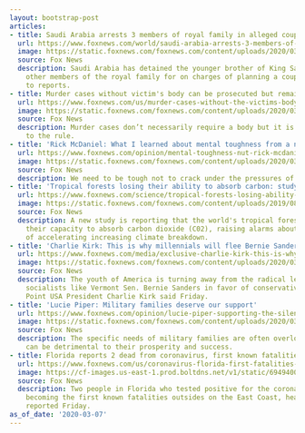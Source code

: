 ```yaml
---
layout: bootstrap-post
articles:
- title: Saudi Arabia arrests 3 members of royal family in alleged coup plot
  url: https://www.foxnews.com/world/saudi-arabia-arrests-3-members-of-royal-family-in-alleged-coup-plot
  image: https://static.foxnews.com/foxnews.com/content/uploads/2020/03/Mohammed-bin-Salman-AP.jpg
  source: Fox News
  description: Saudi Arabia has detained the younger brother of King Salman and two
    other members of the royal family for on charges of planning a coup, according
    to reports.
- title: Murder cases without victim's body can be prosecuted but remain a rarity
  url: https://www.foxnews.com/us/murder-cases-without-the-victims-body-are-the-exception-to-the-rule
  image: https://static.foxnews.com/foxnews.com/content/uploads/2020/03/etan-patz-pedro-hernandez-AP.jpg
  source: Fox News
  description: Murder cases don’t necessarily require a body but it is the exception
    to the rule.
- title: 'Rick McDaniel: What I learned about mental toughness from a nut'
  url: https://www.foxnews.com/opinion/mental-toughness-nut-rick-mcdaniel
  image: https://static.foxnews.com/foxnews.com/content/uploads/2020/03/Nuts-3.jpg
  source: Fox News
  description: We need to be tough not to crack under the pressures of life.
- title: 'Tropical forests losing their ability to absorb carbon: study'
  url: https://www.foxnews.com/science/tropical-forests-losing-ability-absorb-carbon
  image: https://static.foxnews.com/foxnews.com/content/uploads/2019/08/AP19235667684088.jpg
  source: Fox News
  description: A new study is reporting that the world's tropical forests are losing
    their capacity to absorb carbon dioxide (C02), raising alarms about the prospect
    of accelerating increasing climate breakdown.
- title: 'Charlie Kirk: This is why millennials will flee Bernie Sanders'
  url: https://www.foxnews.com/media/exclusive-charlie-kirk-this-is-why-millennials-will-flee-bernie-sanders
  image: https://static.foxnews.com/foxnews.com/content/uploads/2020/03/CHARLIE-KIRK.jpg
  source: Fox News
  description: The youth of America is turning away from the radical left and Democratic
    socialists like Vermont Sen. Bernie Sanders in favor of conservative ideals, Turning
    Point USA President Charlie Kirk said Friday.
- title: 'Lucie Piper: Military families deserve our support'
  url: https://www.foxnews.com/opinion/lucie-piper-supporting-the-silent-ranks
  image: https://static.foxnews.com/foxnews.com/content/uploads/2020/03/LP.png
  source: Fox News
  description: The specific needs of military families are often overlooked, which
    can be detrimental to their prosperity and success.
- title: Florida reports 2 dead from coronavirus, first known fatalities on East Coast
  url: https://www.foxnews.com/us/coronavirus-florida-first-fatalities-east-coast
  image: https://cf-images.us-east-1.prod.boltdns.net/v1/static/694940094001/56888908-463d-420f-aaf0-c341ef9b5bcd/c52933ae-a6cc-4302-bca8-ecbde50b8b3b/1280x720/match/image.jpg
  source: Fox News
  description: Two people in Florida who tested positive for the coronavirus died,
    becoming the first known fatalities outsides on the East Coast, health officials
    reported Friday.
as_of_date: '2020-03-07'
---
```


